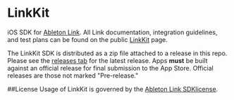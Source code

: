 LinkKit
=========

iOS SDK for [Ableton Link](https://ableton.com/link). All Link documentation, integration
guidelines, and test plans can be found on the public
[LinkKit](https://ableton.github.io/linkkit) page.

The LinkKit SDK is distributed as a zip file attached to a release in this repo. Please
see the [releases tab](https://github.com/Ableton/LinkKit/releases) for the latest
release. Apps **must** be built against an official release for final submission to the
App Store. Official releases are those not marked "Pre-release."

##License
Usage of LinkKit is governed by the [Ableton Link
SDKlicense](Ableton_Link_SDK_License_v1.0.pdf).
